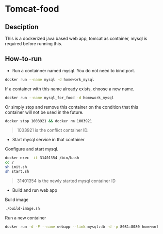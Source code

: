 # Tomcat-food

## Desciption
This is a dockerized java based web app, tomcat as container,
mysql is required before running this.

## How-to-run
* Run a containner named mysql.
You do not need to bind port.

```sh
docker run --name mysql -d homework_mysql
```

If a container with this name already exists, choose a new name.

```sh
docker run --name mysql_for_food -d homework_mysql
```

Or simply stop and remove this container on the condition that
this container  will not be used in the future.

```sh
docker stop 1003921 && docker rm 1003921
```

> 1003921 is the conflict container ID.

* Start mysql service in that container

Configure and start mysql.

```sh
docker exec -it 31401354 /bin/bash
cd /
sh init.sh
sh start.sh
```
>  31401354 is the newly started mysql container ID

* Build and run web app

Build image

```sh
./build-image.sh
```

Run a new container

```sh
docker run -d -P --name webapp --link mysql:db -d -p 8081:8080 homework_tomcat
```
